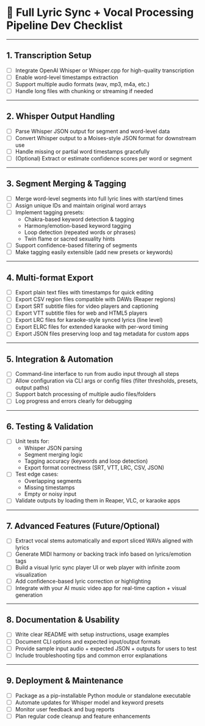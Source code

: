 # 🎤 Full Lyric Sync + Vocal Processing Pipeline Dev Checklist

---

## 1. Transcription Setup

- [ ] Integrate OpenAI Whisper or Whisper.cpp for high-quality transcription
- [ ] Enable word-level timestamps extraction
- [ ] Support multiple audio formats (wav, mp3, m4a, etc.)
- [ ] Handle long files with chunking or streaming if needed

---

## 2. Whisper Output Handling

- [ ] Parse Whisper JSON output for segment and word-level data
- [ ] Convert Whisper output to a Moises-style JSON format for downstream use
- [ ] Handle missing or partial word timestamps gracefully
- [ ] (Optional) Extract or estimate confidence scores per word or segment

---

## 3. Segment Merging & Tagging

- [ ] Merge word-level segments into full lyric lines with start/end times
- [ ] Assign unique IDs and maintain original word arrays
- [ ] Implement tagging presets:
  - Chakra-based keyword detection & tagging
  - Harmony/emotion-based keyword tagging
  - Loop detection (repeated words or phrases)
  - Twin flame or sacred sexuality hints
- [ ] Support confidence-based filtering of segments
- [ ] Make tagging easily extensible (add new presets or keywords)

---

## 4. Multi-format Export

- [ ] Export plain text files with timestamps for quick editing
- [ ] Export CSV region files compatible with DAWs (Reaper regions)
- [ ] Export SRT subtitle files for video players and captioning
- [ ] Export VTT subtitle files for web and HTML5 players
- [ ] Export LRC files for karaoke-style synced lyrics (line level)
- [ ] Export ELRC files for extended karaoke with per-word timing
- [ ] Export JSON files preserving loop and tag metadata for custom apps

---

## 5. Integration & Automation

- [ ] Command-line interface to run from audio input through all steps
- [ ] Allow configuration via CLI args or config files (filter thresholds, presets, output paths)
- [ ] Support batch processing of multiple audio files/folders
- [ ] Log progress and errors clearly for debugging

---

## 6. Testing & Validation

- [ ] Unit tests for:
  - Whisper JSON parsing
  - Segment merging logic
  - Tagging accuracy (keywords and loop detection)
  - Export format correctness (SRT, VTT, LRC, CSV, JSON)
- [ ] Test edge cases:
  - Overlapping segments
  - Missing timestamps
  - Empty or noisy input
- [ ] Validate outputs by loading them in Reaper, VLC, or karaoke apps

---

## 7. Advanced Features (Future/Optional)

- [ ] Extract vocal stems automatically and export sliced WAVs aligned with lyrics
- [ ] Generate MIDI harmony or backing track info based on lyrics/emotion tags
- [ ] Build a visual lyric sync player UI or web player with infinite zoom visualization
- [ ] Add confidence-based lyric correction or highlighting
- [ ] Integrate with your AI music video app for real-time caption + visual generation

---

## 8. Documentation & Usability

- [ ] Write clear README with setup instructions, usage examples
- [ ] Document CLI options and expected input/output formats
- [ ] Provide sample input audio + expected JSON + outputs for users to test
- [ ] Include troubleshooting tips and common error explanations

---

## 9. Deployment & Maintenance

- [ ] Package as a pip-installable Python module or standalone executable
- [ ] Automate updates for Whisper model and keyword presets
- [ ] Monitor user feedback and bug reports
- [ ] Plan regular code cleanup and feature enhancements